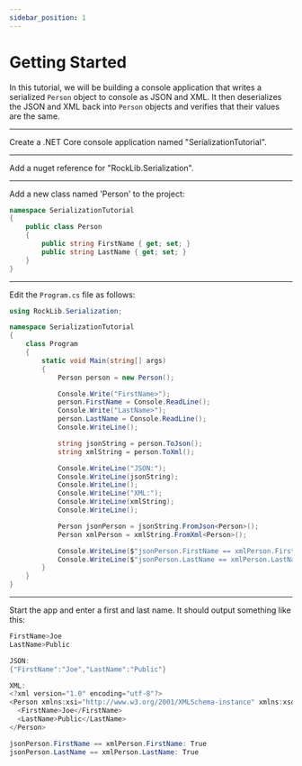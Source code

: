 ```yaml
---
sidebar_position: 1
---
```


# Getting Started

In this tutorial, we will be building a console application that writes a serialized `Person` object to console as JSON and XML. It then deserializes the JSON and XML back into `Person` objects and verifies that their values are the same.

---

Create a .NET Core console application named "SerializationTutorial".

---

Add a nuget reference for "RockLib.Serialization".

---

Add a new class named 'Person' to the project:

```csharp
namespace SerializationTutorial
{
    public class Person
    {
        public string FirstName { get; set; }
        public string LastName { get; set; }
    }
}
```

---

Edit the `Program.cs` file as follows:

```csharp
using RockLib.Serialization;

namespace SerializationTutorial
{
    class Program
    {
        static void Main(string[] args)
        {
            Person person = new Person();

            Console.Write("FirstName>");
            person.FirstName = Console.ReadLine();
            Console.Write("LastName>");
            person.LastName = Console.ReadLine();
            Console.WriteLine();

            string jsonString = person.ToJson();
            string xmlString = person.ToXml();

            Console.WriteLine("JSON:");
            Console.WriteLine(jsonString);
            Console.WriteLine();
            Console.WriteLine("XML:");
            Console.WriteLine(xmlString);
            Console.WriteLine();

            Person jsonPerson = jsonString.FromJson<Person>();
            Person xmlPerson = xmlString.FromXml<Person>();

            Console.WriteLine($"jsonPerson.FirstName == xmlPerson.FirstName: {jsonPerson.FirstName == xmlPerson.FirstName}");
            Console.WriteLine($"jsonPerson.LastName == xmlPerson.LastName: {jsonPerson.LastName == xmlPerson.LastName}");
        }
    }
}
```

---

Start the app and enter a first and last name. It should output something like this:

```powershell
FirstName>Joe
LastName>Public

JSON:
{"FirstName":"Joe","LastName":"Public"}

XML:
<?xml version="1.0" encoding="utf-8"?>
<Person xmlns:xsi="http://www.w3.org/2001/XMLSchema-instance" xmlns:xsd="http://www.w3.org/2001/XMLSchema">
  <FirstName>Joe</FirstName>
  <LastName>Public</LastName>
</Person>

jsonPerson.FirstName == xmlPerson.FirstName: True
jsonPerson.LastName == xmlPerson.LastName: True
```
